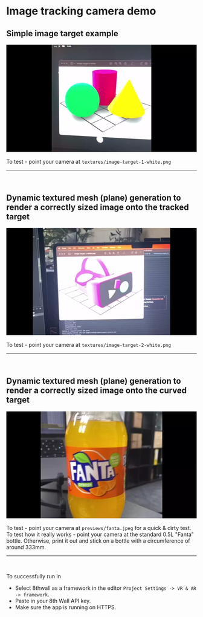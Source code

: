 # Image tracking camera demo

## Simple image target example
![Preview](previews/image-target.webp?raw=true "Simple Image target")

To test - point your camera at `textures/image-target-1-white.png`

___  

<br/>


## Dynamic textured mesh (plane) generation to render a correctly sized image onto the tracked target
![Preview](previews/flat-image-physical-size.webp?raw=true "Physically correct image size")

To test - point your camera at `textures/image-target-2-white.png`
___  

<br/>

## Dynamic textured mesh (plane) generation to render a correctly sized image onto the curved target
![Preview](previews/curved-image-target-video.webp?raw=true "Curved image target with video")

To test - point your camera at `previews/fanta.jpeg` for a quick & dirty test. To test how it really works - point your camera at the standard 0.5L "Fanta" bottle. Otherwise, print it out and stick on a bottle with a circumference of around 333mm.
___  

<br/>

To successfully run in 
- Select 8thwall as a framework in the editor `Project Settings -> VR & AR -> framework`.
- Paste in your 8th Wall API key.
- Make sure the app is running on HTTPS.